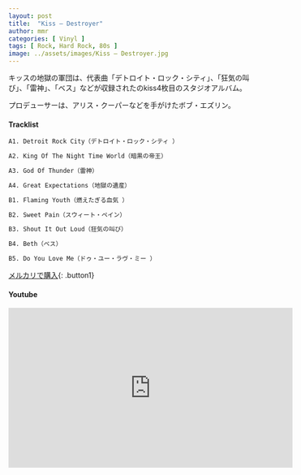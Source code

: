 ```yaml
---
layout: post
title:  "Kiss – Destroyer"
author: mmr
categories: [ Vinyl ]
tags: [ Rock, Hard Rock, 80s ]
image: ../assets/images/Kiss – Destroyer.jpg
---
```


キッスの地獄の軍団は、代表曲「デトロイト・ロック・シティ」、「狂気の叫び」、「雷神」、「ベス」などが収録されたのkiss4枚目のスタジオアルバム。

プロデューサーは、アリス・クーパーなどを手がけたボブ・エズリン。


#### Tracklist
```md
A1. Detroit Rock City（デトロイト・ロック・シティ ）

A2. King Of The Night Time World（暗黒の帝王）

A3. God Of Thunder（雷神）

A4. Great Expectations（地獄の遺産）

B1. Flaming Youth（燃えたぎる血気 ）

B2. Sweet Pain（スウィート・ペイン）

B3. Shout It Out Loud（狂気の叫び）

B4. Beth（ベス）

B5. Do You Love Me（ドゥ・ユー・ラヴ・ミー ）
```

[メルカリで購入](https://jp.mercari.com/item/m24161536760?afid=6142608987){: .button1}

#### Youtube
<iframe width="560" height="315" src="https://www.youtube.com/embed/_VkUL9a-ngI?si=EDGCfMKUKFLKNqtT" title="YouTube video player" frameborder="0" allow="accelerometer; autoplay; clipboard-write; encrypted-media; gyroscope; picture-in-picture; web-share" referrerpolicy="strict-origin-when-cross-origin" allowfullscreen></iframe>